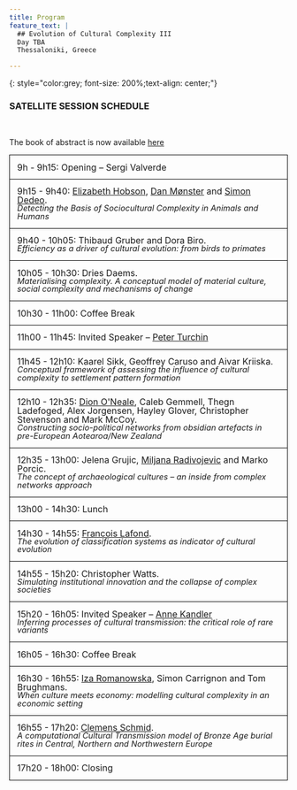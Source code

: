 ```yaml
---
title: Program
feature_text: |
  ## Evolution of Cultural Complexity III
  Day TBA
  Thessaloniki, Greece 

---
```


{: style="color:grey; font-size: 200%;text-align: center;"}
### SATELLITE SESSION SCHEDULE
<br/>

<style>.accepted {clear:right;margin-bottom:20pt;padding:3pt}</style>
<!--<style>.abstract {border-left: solid black 1px;border-right: solid black 1px;border-top: solid black 1px;padding:3pt}</style>-->
<style>.paper {line-height:1.2;border-left: solid black 1px;border-right: solid black 1px;border-top: solid black 1px;padding:10pt}</style>
<style>.paper.a {display:hide}</style>
<style>.authors {line-height:1;display:block;font-size:12pt}</style>
<style>.title {line-height:1;font-style:italic;font-size:11pt}</style>
<style>.time {font-size:12pt}</style>
<!-- <style>.abstract:last-child {border-bottom: solid black 1px;padding:3pt}</style>-->
<style>.abstract {line-height: 1;font-size:10pt;padding:3pt;display:none}</style>
<style>.paper:last-child {border-bottom: solid black 1px;padding:10pt}</style>

The book of abstract is now available [here](../assets/abstracts.pdf)

<div>
<div class="paper"><span class="authors"><span class="time">9h    - 9h15:   </span><span> Opening – Sergi Valverde </span> </span></div>
<div class="paper"><span class="authors"><span class="time">9h15  - 9h40:   </span><span> <a href="http://hobsonresearch.com/">Elizabeth Hobson</a>, <a href="http://pure.au.dk/portal/en/danm@econ.au.dk">Dan Mønster</a> and <a href="http://tuvalu.santafe.edu/~simon/">Simon Dedeo</a></span>. </span><span class="title">Detecting the Basis of Sociocultural Complexity in Animals and Humans</span></div>
<div class="paper"><span class="authors"><span class="time">9h40  - 10h05:  </span><span> Thibaud Gruber and Dora Biro</span>. </span><span class="title">Efficiency as a driver of cultural evolution: from birds to primates</span></div>
<div class="paper"><span class="authors"><span class="time">10h05 - 10h30:  </span><span> Dries Daems.  </span>           </span><span class="title">Materialising complexity. A conceptual model of material culture, social complexity and mechanisms of change</span></div>
<div class="paper"><span class="authors"><span class="time">10h30 - 11h00:  </span><span> Coffee Break  </span>  </span>  </div>
<div class="paper"><span class="authors"><span class="time">11h00 - 11h45:  </span><span> Invited Speaker – <a href="../speakers/#pt">Peter Turchin</a></span></span></div>
<div class="paper"><span class="authors"><span class="time">11h45 - 12h10:  </span><span> Kaarel Sikk, Geoffrey Caruso and Aivar Kriiska</span>. </span><span class="title">Conceptual framework of assessing the influence of cultural complexity to settlement pattern formation</span></div>
<div class="paper"><span class="authors"><span class="time">12h10 - 12h35:  </span><span> <a href="https://www.physics.auckland.ac.nz/people/done006">Dion O'Neale</a>, Caleb Gemmell, Thegn Ladefoged, Alex Jorgensen, Hayley Glover, Christopher Stevenson and Mark McCoy</span>. </span><span class="title">Constructing socio-political networks from obsidian artefacts in pre-European Aotearoa/New Zealand</span></div> 
<div class="paper"><span class="authors"><span class="time">12h35 - 13h00:  </span><span> Jelena Grujic, <a href="http://www.mcdonald.cam.ac.uk/">Miljana Radivojevic</a> and Marko Porcic</span>. </span><span class="title">The concept of archaeological cultures – an inside from complex networks approach </span></div>
<div class="paper"><span class="authors"><span class="time">13h00 - 14h30:  </span><span> Lunch         </span>           </span></div>
<div class="paper"><span class="authors"><span class="time">14h30 - 14h55:  </span><span> <a href="https://francoislafond.info">Francois Lafond</a>.</span> </span><span class="title">The evolution of classification systems as indicator of cultural evolution</span></div>
<div class="paper"><span class="authors"><span class="time">14h55 - 15h20:  </span><span> Christopher Watts.</span> </span><span class="title">Simulating institutional innovation and the collapse of complex societies</span></div>
<div class="paper"><span class="authors"><span class="time">15h20 - 16h05:  </span><span> Invited Speaker – <a href="../speakers#ak">Anne Kandler</a> </span></span><span class="title">Inferring processes of cultural transmission: the critical role of rare variants</span>
<div>
<!--<a href="#">abstract </a>-->
<div class="abstract">
Understanding how social information is used in human populations is one of the
challenges in cultural evolution. Fine-grained individual-level data, detailing who learns
from whom, would be most suited to answer this question empirically but this kind of
data is difficult to obtain especially in pre-modern contexts. Therefore inference
procedures have often been based on population-level data in form of frequency
distributions of a number of different variants of a cultural trait at a certain point in time
or of time-series that describe the dynamics of the frequency change of cultural variants
over time, often comprising sparse samples from the whole population. In this talk we
demonstrate that there exist theoretical limits to the accuracy of the inference of
underlying processes of cultural transmission from aggregated data highlighting the
problem of equifinality especially in situations of sparse data. Crucially we show the
importance of rare variants for inferential questions. The presence, or absence, of rare
variants as well as the spread behaviour of innovations carry a stronger signature about
underlying processes than the dynamic of high-frequency variants. On the example of
the choice of baby names, we illustrate that the consistency between empirical data,
summarized by the so-called progeny, and hypotheses about cultural evolution such as
neutral evolution or novelty biases depends entirely on the completeness of the data set
considered. Analyses based on only the most popular variants, as is often the case in
studies of cultural evolution, can provide misleading evidence for underlying processes of
cultural transmission.
</div></div></div>
<div class="paper"><span class="authors"><span class="time">16h05 - 16h30:  </span><span> Coffee Break  </span></span></div>
<div class="paper"><span class="authors"><span class="time">16h30 - 16h55:  </span><span> <a href="http://www.bsc.es/romanowska-iza">Iza Romanowska</a>, Simon Carrignon and Tom Brughmans</span>. </span><span class="title">When culture meets economy: modelling cultural complexity in an economic setting</span></div>
<div class="paper"><span class="authors"><span class="time">16h55 - 17h20:  </span><span> <a href="https://hcommons.org/members/nevrome/">Clemens Schmid</a>. </span> </span><span class="title">A computational Cultural Transmission model of Bronze Age burial rites in Central, Northern and Northwestern Europe</span></div>
<!--<div class="paper" style="text-decoration: line-through;"><span class="authors" ><span class="time">17h20 - 17h45:  </span><span> Jorge Castillo, Ignacio Toledo and Carlos Rodriguez</span>. </span><span class="title">Evolution of painting content: A data-based analysis</span></div>-->
<div class="paper"><span class="authors" ><span class="time">17h20 - 18h00:  </span><span> Closing       </span></span></div>
</div>                                   
